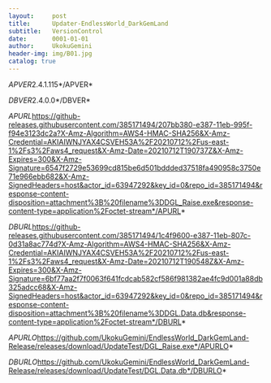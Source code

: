 ```yaml
---
layout:     post
title:      Updater-EndlessWorld_DarkGemLand
subtitle:   VersionControl
date:       0001-01-01
author:     UkokuGemini
header-img: img/B01.jpg
catalog: true
---
```


*APVER*2.4.1.115*/APVER*

*DBVER*2.4.0.0*/DBVER*

*APURL*https://github-releases.githubusercontent.com/385171494/207bb380-e387-11eb-995f-f94e3123dc2a?X-Amz-Algorithm=AWS4-HMAC-SHA256&X-Amz-Credential=AKIAIWNJYAX4CSVEH53A%2F20210712%2Fus-east-1%2Fs3%2Faws4_request&X-Amz-Date=20210712T190737Z&X-Amz-Expires=300&X-Amz-Signature=6547f2729e53699cd815be6d501bddded37518fa490958c3750e71e966ebb682&X-Amz-SignedHeaders=host&actor_id=63947292&key_id=0&repo_id=385171494&response-content-disposition=attachment%3B%20filename%3DDGL_Raise.exe&response-content-type=application%2Foctet-stream*/APURL*


*DBURL*https://github-releases.githubusercontent.com/385171494/1c4f9600-e387-11eb-807c-0d31a8ac774d?X-Amz-Algorithm=AWS4-HMAC-SHA256&X-Amz-Credential=AKIAIWNJYAX4CSVEH53A%2F20210712%2Fus-east-1%2Fs3%2Faws4_request&X-Amz-Date=20210712T190548Z&X-Amz-Expires=300&X-Amz-Signature=6bf77aa2f7f0063f641fcdcab582cf586f981382ae4fc9d001a88db325adcc68&X-Amz-SignedHeaders=host&actor_id=63947292&key_id=0&repo_id=385171494&response-content-disposition=attachment%3B%20filename%3DDGL.Data.db&response-content-type=application%2Foctet-stream*/DBURL*

*APURLO*https://github.com/UkokuGemini/EndlessWorld_DarkGemLand-Release/releases/download/UpdateTest/DGL_Raise.exe*/APURLO*

*DBURLO*https://github.com/UkokuGemini/EndlessWorld_DarkGemLand-Release/releases/download/UpdateTest/DGL.Data.db*/DBURLO*
